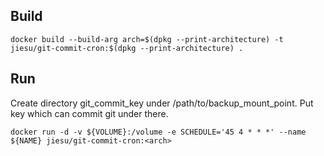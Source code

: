 ## Build
```
docker build --build-arg arch=$(dpkg --print-architecture) -t jiesu/git-commit-cron:$(dpkg --print-architecture) .
```

## Run
Create directory git_commit_key under /path/to/backup_mount_point. Put key which can commit git under there.
```
docker run -d -v ${VOLUME}:/volume -e SCHEDULE='45 4 * * *' --name ${NAME} jiesu/git-commit-cron:<arch>
```
